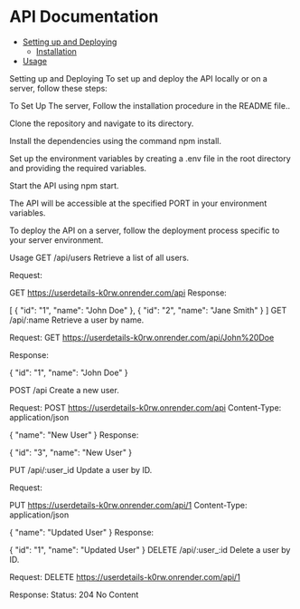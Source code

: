 # API Documentation

- [Setting up and Deploying](#setting-up-and-deploying)
  - [Installation](#installation)
- [Usage](#usage)


Setting up and Deploying
To set up and deploy the API locally or on a server, follow these steps:

To Set Up The server, Follow the installation procedure in the README file..

Clone the repository and navigate to its directory.

Install the dependencies using the command npm install.

Set up the environment variables by creating a .env file in the root directory and providing the required variables.

Start the API using npm start.

The API will be accessible at the specified PORT in your environment variables.

To deploy the API on a server, follow the deployment process specific to your server environment.


Usage
GET /api/users
Retrieve a list of all users.

Request:

GET https://userdetails-k0rw.onrender.com/api
Response:

[
  {
    "id": "1",
    "name": "John Doe"
  },
  {
    "id": "2",
    "name": "Jane Smith"
  }
]
GET /api/:name
Retrieve a user by name.

Request:
GET https://userdetails-k0rw.onrender.com/api/John%20Doe

Response:

{
  "id": "1",
  "name": "John Doe"
}

POST /api
Create a new user.

Request:
POST https://userdetails-k0rw.onrender.com/api
Content-Type: application/json

{
  "name": "New User"
}
Response:

{
  "id": "3",
  "name": "New User"
}

PUT /api/:user_id
Update a user by ID.

Request:

PUT https://userdetails-k0rw.onrender.com/api/1
Content-Type: application/json

{
  "name": "Updated User"
}
Response:

{
  "id": "1",
  "name": "Updated User"
}
DELETE /api/:user_:id
Delete a user by ID.

Request:
DELETE https://userdetails-k0rw.onrender.com/api/1

Response:
Status: 204 No Content


